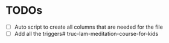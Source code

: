# TODOs
- [ ] Auto script to create all columns that are needed for the file
- [ ] Add all the triggers# truc-lam-meditation-course-for-kids
